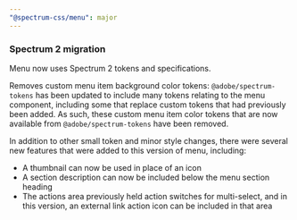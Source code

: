 ```yaml
---
"@spectrum-css/menu": major
---
```


### Spectrum 2 migration

Menu now uses Spectrum 2 tokens and specifications.

Removes custom menu item background color tokens: `@adobe/spectrum-tokens` has been updated to include many tokens relating to the menu component, including some that replace custom tokens that had previously been added. As such, these custom menu item color tokens that are now available from `@adobe/spectrum-tokens` have been removed.

In addition to other small token and minor style changes, there were several new features that were added to this version of menu, including:

- A thumbnail can now be used in place of an icon
- A section description can now be included below the menu section heading
- The actions area previously held action switches for multi-select, and in this version, an external link action icon can be included in that area
